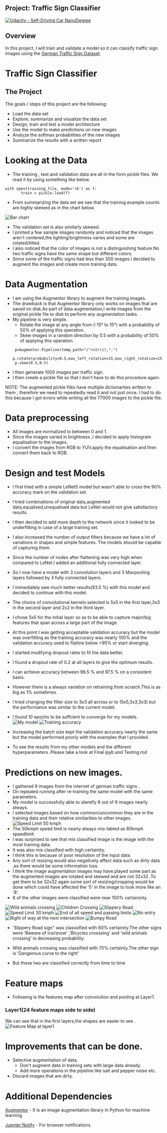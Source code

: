 ## Project: Traffic Sign Classifier
[![Udacity - Self-Driving Car NanoDegree](https://s3.amazonaws.com/udacity-sdc/github/shield-carnd.svg)](http://www.udacity.com/drive)

Overview
---
In this project, I will train and validate a model so it can classify traffic sign images using the [German Traffic Sign Dataset](http://benchmark.ini.rub.de/?section=gtsrb&subsection=dataset). 

# Traffic Sign Classifier


The Project
---
The goals / steps of this project are the following:
* Load the data set
* Explore, summarize and visualize the data set
* Design, train and test a model architecture
* Use the model to make predictions on new images
* Analyze the softmax probabilities of the new images
* Summarize the results with a written report


# Looking at the  Data

 - The training , test and validation data are all in the form pickle files.
 We read it by using something like below.
 ```
 with open(training_file, mode='rb') as f:
        train = pickle.load(f)
 ```
 - From summarizing the data set we see that the training example counts are highly skewed as in the chart below.
 
![Bar chart](https://github.com/icemanreddy/CarND-Traffic-Sign-Classifier-Project/blob/master/barchart.png "Summary")


- The validation set is also similarly skewed.
- I printed a few sample images randomly and noticed that the images aren't centered,the lighting/brightness varies and some are rotated/tilted.
- I also noticed that the color of images is not a  distinguishing feature.No two traffic signs have the same shape but different colors.
- Since some of the traffic signs had less than 300 images.I decided to augment the images and create more training data.

# Data Augmentation
 - I am using the Augmentor library to augment the training images.
 - The drawback is that Augmentor library only works on images that are saved on disk.As part of data augmentation,I write  images from the original pickle file to disk to perform any augmentation tasks.
 - My pipeline is very simple.
     - Rotate the image at any angle from (-15° to 15°) with a probability of 50% of applying this operation.
     - Skew images in a random direction by 0.5 with a probability of 50% of applying this operation.
    ```
     p=Augmentor.Pipeline(temp_path+"/"+str(i),".")
     p.rotate(probability=0.5,max_left_rotation=15,max_right_rotation=15)
     p.skew(0.5,0.5)
     ```
- I then generate 1000 images per traffic sign.
- I then create a pickle file so that I don't have to do this procedure again.

NOTE: The augmented pickle files have multiple dictionarties written to them , therefore we need to repeatedly read it and not just once. I had to do this because I got errors while writing all the 77000 images to the pickle file.

# Data preprocessing
- All images are normalized to between 0 and 1.
- Since the images varied in brightness ,I decided to apply histogram equalisation to the images.
- I convert the images from RGB to YUV,apply the equalisation and then convert them back to RGB.

# Design and test Models

- I first tried with a simple LeNet5 model but wasn't able to cross the 90% accuracy mark on the validation set.
- I tried combinations of original data,augmented data,equalised,unequalised data but LeNet would not give satisfactory results.
- I then decided to add more depth to the network since it looked to be underfitting in case of a large training set.
- I also increased the number of output filters because we have a lot of variations in shapes and simple features.
  The models should be capable of capturing them.
- Since the number of nodes after flattening was very high when compared to LeNet.I added an additional fully connected layer.
- So I now have a model with 3 convolution layers and 3 Maxpooling layers followed by 3 fully connected layers.
- I immediately saw much better results(93.5 %) with this model and decided to continue with this model.
- The choice of convolutional kernels selected is 5x5 in the first layer,3x3 in the second layer and 2x2 in the third layer.
- I chose 5x5 for the initial layer so as to be able to capture major/big features that span across a large part of the image.
- At this point I was getting acceptable validation accuracy but the model was overfitting as the training accuracy was nearly 100% and the validation accuracy used to flatline below <95% or start diverging.
- I started modifying dropout rates to fit the data better.
- I found a dropout rate of 0.2 at all layers to give the optimum results. 
- I can achieve accuracy between 96.5 % and 97.5 % on a consistent basis.
- However there is a always variation on retraining from scratch.This is as big as 1% sometimes.
- I tried changing the filter size to 3x3 all across or to (5x5,3x3,3x3) but the performance was similar to the current model.
- I found 10 epochs to be suffcient to converge for my models.
![My model](https://github.com/icemanreddy/CarND-Traffic-Sign-Classifier-Project/blob/master/Figure_1.png "My Model")
![Training accuracy](https://github.com/icemanreddy/CarND-Traffic-Sign-Classifier-Project/blob/master/training_accuracy_graph.png "Training accuracy")


- Increasing the batch size kept the validation accuracy nearly the same but the model performed poorly with the examples that I provided.
- To see the results from my other models and the different hyperparameters .Please take a look at Final.ipyb and Testing.md


# Predictions on new images.
- I gathered 9 images from the internet of german traffic signs .
- On repeated running after re-training the same model with the same parameters.
- My model is successfully able to identify 8 out of 9 images nearly always.
- I selected images based on how common/uncommon they are in the training data  and their relative similarities to other images.
![Speed Limit 50 kmph](https://github.com/icemanreddy/CarND-Traffic-Sign-Classifier-Project/blob/master/classified_2.png) 
- The 50kmph speed limit is nearly always mis-labled as 80kmph speedlimit.
- I was surprised to see that mis classified image is  the image with the most training data.
- It was also mis classified with high certainity. 
- I think this is because of poor resolution of the input data.
- Any sort of resizing would also negatively affect data such as dirty data ,as there would be some information loss.
- I think the image augmentation images may have played some part as the augmented images are rotated and skewed and are not 32x32 .To get them to be 32x32 again some sort of resizing/cropping would be done which could have affected the '5' in the image to look more like an '8'.
- 6 of the other images were classified were near 100% certaininty.

![Wild animals crossing](https://github.com/icemanreddy/CarND-Traffic-Sign-Classifier-Project/blob/master/classified_31.png)
![Children Crossing](https://github.com/icemanreddy/CarND-Traffic-Sign-Classifier-Project/blob/master/classified_28.png) 
![Slippery Road](https://github.com/icemanreddy/CarND-Traffic-Sign-Classifier-Project/blob/master/classified_23.png)
![Speed Limit 30 kmph](https://github.com/icemanreddy/CarND-Traffic-Sign-Classifier-Project/blob/master/classified_1.png)
![End of all speed and passing limits](https://github.com/icemanreddy/CarND-Traffic-Sign-Classifier-Project/blob/master/classified_32.png) 
![No entry](https://github.com/icemanreddy/CarND-Traffic-Sign-Classifier-Project/blob/master/classified_17.png) 
![Right of way at the next intersection](https://github.com/icemanreddy/CarND-Traffic-Sign-Classifier-Project/blob/master/classified_11.png)
![Bumpy Road](https://github.com/icemanreddy/CarND-Traffic-Sign-Classifier-Project/blob/master/classified_22.png)
- 'Slippery Road sign" was classsified with 60% certainity.The other signs were 'Beware of ice/snow' ,'Bicycles crosssing' and 'wild animals crossing' in decreasing probability.

- Wild animals crossing was classified with 70% certainty.The  other sign is 'Dangerous curve to the right' 
- But these two are classified correctly from time to time 

# Feature maps 
- Following is the features map after convolution and pooling at Layer1.

### Layer1(24 feature maps side to side)
We can see that in the first layers,the shapes are easier to see .
![Feature Map at layer1](https://github.com/icemanreddy/CarND-Traffic-Sign-Classifier-Project/blob/master/featuremap_layer1.png) 

# Improvements that can be done.
- Selective augmentation of data.
    - Don't augment data in training sets with large data already.
    - Add more operations in the pipeline like salt and pepper noise etc.
- Discard images that are dirty.

# Additional Dependencies
[Augmentor](https://github.com/mdbloice/Augmentor) - It is an image augmentation library in Python for machine learning


[Jupyter Notify](https://github.com/ShopRunner/jupyter-notify) - For browser notifications.


